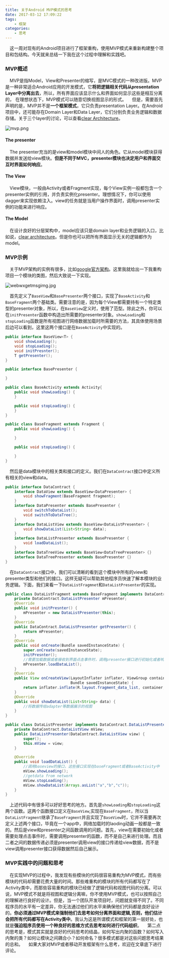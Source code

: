 ```yaml
---
title: 关于Android MVP模式的思考
date: 2017-03-12 17:09:22
tags:
	- 框架
categories:
	- 思考
---
```


 这一周对现有的Android项目进行了框架重构，使用MVP模式来重新构建整个项目和包结构。今天就来总结一下我在这个过程中理解和实践吧。

### MVP概述
 MVP是指Model，View和Presenter的缩写，是MVC模式的一种改进版。MVP是一种非常适合Android应用的开发模式，它**将把逻辑相关代码从presentation Layer中分离出去**，所以，所有界面应该显示什么和界面如何显示这些是相互分离的，  在理想状态下，MVP模式可以随意切换视图显示的形式。
 但是，需要首先声明的是，MVP并不是**一个框架模式**，它只负责presentation Layer。在Android项目中，还可能存在Domain Layer和Data Layer，它们分别负责业务逻辑和数据存储。关于三个layer的讨论，可以查看[clear Architecture](https://github.com/android10/Android-CleanArchitecture)。


![mvp.png](http://7xrxif.com1.z0.glb.clouddn.com/2017312-mvp-mvp.png)


#### The presenter
 The presenter充当的是view和model模块中间人的角色。它从model模块获得数据并发送给view模块。**但是不同于MVC，presenter模块也决定用户和界面交互时界面如何响应**。

#### The View
 View模块，一般由Activity或者Fragment实现，每个View实例一般都包含一个presenter实例的引用，并负责实例化presenter。理想情况下，你可以使用dagger来实现依赖注入。view的任务就是当用户操作界面时，调用presenter实例的功能来进行响应。

#### The Model
 在设计良好的分层架构中，model应该只是domain layer和业务逻辑的入口，比如说，[clear architecture](http://blog.8thlight.com/uncle-bob/2012/08/13/the-clean-architecture.html)。但是你也可以把所有界面显示无关的逻辑都作为model。

### MVP示例
 关于MVP架构的实例有很多，比如[google官方架构](https://github.com/googlesamples/android-architecture)。这里我就给出一下我重构项目一个模块的类图，然后大致说一下实现。

![webwxgetmsgimg.jpg](http://7xrxif.com1.z0.glb.clouddn.com/2017312-mvp-webwxgetmsgimg.jpg)

&emsp;首先定义了`BaseView`和`BasePresenter`两个接口，实现了`BaseActivity`和`BaseFragment`两个基础类。需要注意的是，因为每个View都需要持有一个特定类型的presenter对象，所以，在`BaseView`定义时，使用了范型。除此之外，你可以在`initPresenter`函数中构造出所需要的presenter对象。`showLoading`和`stopLoading`函数是所有视图进行网络数据加载时所需要的方法，其具体使用场景后边可以看到，这里这两个接口是在`BaseActivity`中实现的。

``` java
public interface BaseView<T> {
    void showLoading();
    void stopLoading();
    void initPresnter();
    T getPresenter();
}

public interface BasePresenter {

}

public class BaseActivity extends Activity{
    public void showLoading() {
    }

    public void stopLoading() {
    }
}

public class BaseFragment extends Fragment {
    public void showLoading() {

    }

    public void stopLoading() {

    }
}
```
&emsp;然后是data模块中的相关类和接口的定义。我们在`DataContract`接口中定义所有相关的view和data。
``` java
public interface DataContract {
    interface DataView extends BaseView<DataPresenter> {
        void showFragment(BaseFragment fragment);
    }
    interface DataPresenter extends BasePresenter {
        void switchToDataList();
        void switchToDataTree();
    }
    interface DataListView extends BaseView<DataListPresenter> {
        void showDataList(List<String> data);
    }
    interface DataListPresenter extends BasePresenter {
        void loadDataList();
    }
    interface DataTreeView extends BaseView<DataTreePresenter> {}
    interface DataTreePresenter extends BasePresenter {}
}
```
&emsp;在`DataContract`接口中，我们可以清晰的看到这个模块中所有的view和presenter类型和他们的接口。这样无疑可以帮助其他程序员快速了解本模块的业务逻辑。下面，我们来看一下`DataListFragmnet`和`DataListPresenter`的实现。

``` java
public class DataListFragment extends BaseFragment implements DataContract.DataListView {
    private DataContract.DataListPresenter mPresenter;
    @Override
    public void initPresnter() {
        mPresenter = new DataListPresenter(this);
    }
    @Override
    public DataContract.DataListPresenter getPresenter() {
        return mPresenter;
    }
    @Override
    public void onCreate(Bundle savedInstanceState) {
        super.onCreate(savedInstanceState);
        initPresnter();
        //需要加载数据或者接收到界面点击事件时，调用presenter接口进行初始化或者响应。
        mPresenter.loadDataList();
    }
    @Override
    public View onCreateView(LayoutInflater inflater, ViewGroup container,
                             Bundle savedInstanceState) {
        return inflater.inflate(R.layout.fragment_data_list, container, false);
    }
    @Override
    public void showDataList(List<String> data) {
        //将数据传给adapter等数据展示的视图
    }
}

public class DataListPresenter implements DataContract.DataListPresenter {
    private DataContract.DataListView mView;
    public DataListPresenter(DataContract.DataListView view) {
        super();
        this.mView = view;
    }

    @Override
    public void loadDataList() {
        //调用baseview的接口，这些接口实现在baseFragment或者BaseActivity中
        mView.showLoading();
        //getdata from network
        mView.stopLoading();
        mView.showDataList(Arrays.asList("a","b","c"));
    }
}

```
&emsp;上述代码中有很多可以好好思考的地方。首先是`showLoading`和`stopLoading`这两个函数。这两个函数接口定义在`BaseView`,实现在`BaseFragment`，所以当`DataListFragment`继承了`BaseFragment`并且实现了`BaseView`时，它并不需要再次定义上述两个接口，毕竟在一个app中，网络加载时的laoding动画一般都是一致的。然后是view和presenter之间函数调用的问题。首先，view在需要初始化或者需要处理点击事件时，需要调用presenter的函数，而不是自己来进行处理。而且二者之间的数据传递必须是presenter调用view的接口传递给view数据，而不是view调用presenter接口获得数据然后自己展示。

### MVP实践中的问题和思考
&emsp;在实现MVP的过程中，我发现有些模块的代码很容易重构为MVP模式，而有些模块的代码却需要花费大量的时间。那些难重构的模块的所有代码都写在了Activity类中，而那些容易重构的模块已经做了逻辑代码和视图代码的分离。可以说，MVP模式不就是将视图和逻辑分离嘛，你不使用MVP模式，也可以按照自己的理解进行良好的设计。但是，当一个团队开发项目时，问题就变得不同了。不同程序员的水平有一定差异，你无法通过他们的水平来确保他们代码都是良好设计的。**你必须通过MVP模式来强制他们去思考如何分离界面和逻辑,否则，他们估计会把所有代码都写在Activity类中**。我认为这是所谓模式和框架的第一层好处，也就是**强迫程序员使用一个种良好的思维方式去思考如何进行代码组织**。
&emsp;第二点的思考是，模式其实就是良好的代码思考的结晶，如何写出内聚的函数？如何写入内聚的类？如何让模块之间耦合小？如何命名？很多模式都是对这些问题思考结果的总和。
&emsp;如果大家对MVP或者移动开发框架有什么思考，欢迎在文章底下进行评论。
